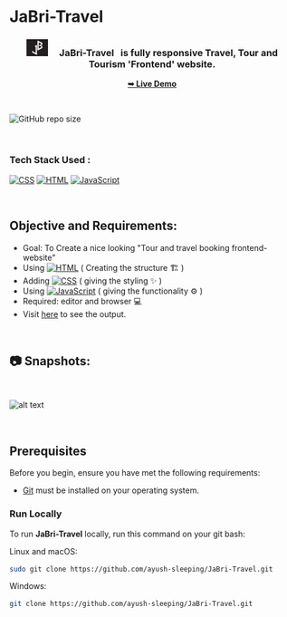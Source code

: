 # JaBri-Travel

<div align="center">
<h3> <img src="https://github.com/ayush-sleeping/JaBri-Travel/blob/main/JaBri%20Travels/assets/jb-favicon.jpg"  height="30"> &nbsp; &nbsp; JaBri-Travel  &nbsp; is fully responsive Travel, Tour and Tourism 'Frontend' website. </h3>
  <p> <a href="https://jabri-travel.netlify.app/"><strong>➥ Live Demo</strong></a> </p>
  </div>

<br>

<div>
  
  ![GitHub repo size](https://img.shields.io/github/repo-size/ayush-sleeping/JaBri-Travel)

</div>  

<br>

### Tech Stack Used :
<a href="#"><img alt="CSS" src="https://img.shields.io/badge/CSS3-1572B6?style=for-the-badge&logo=css3&logoColor=white"  ></a> <a href="#"><img alt="HTML" src="https://img.shields.io/badge/HTML5-E34F26?style=for-the-badge&logo=html5&logoColor=white"  ></a> <a href="#"><img alt="JavaScript" src="https://img.shields.io/badge/JavaScript-323330?style=for-the-badge&logo=javascript&logoColor=F7DF1E"  ></a> 

<br>

## Objective and Requirements:
 - Goal: To Create a nice looking "Tour and travel booking frontend-website"
 - Using <a href="#"><img alt="HTML" src="https://img.shields.io/badge/HTML-E34F26.svg?logo=html5&logoColor=white"></a> ( Creating the structure 🏗️ ) 
 - Adding <a href="#"><img alt="CSS" src="https://img.shields.io/badge/CSS-1572B6.svg?logo=css3&logoColor=white"></a> ( giving the styling ✨ )
 - Using <a href="#"><img alt="JavaScript" src="https://img.shields.io/badge/JavaScript-F7DF1E.svg?logo=javascript&logoColor=black"></a> ( giving the functionality ⚙️ )
- Required: editor and browser :computer:
- Visit [here](https://jabri-travel.netlify.app/) to see the output.

<br>

## :camera: Snapshots:

<br>


![alt text](https://github.com/ayush-sleeping/JaBri-Travel/blob/main/JaBri%20Travels/Screenshots/fullpage-ss.png)
<br />

<br>

## Prerequisites

Before you begin, ensure you have met the following requirements:

* [Git](https://git-scm.com/downloads "Download Git") must be installed on your operating system.

### Run Locally

To run **JaBri-Travel** locally, run this command on your git bash:

Linux and macOS:

```bash
sudo git clone https://github.com/ayush-sleeping/JaBri-Travel.git
```

Windows:

```bash
git clone https://github.com/ayush-sleeping/JaBri-Travel.git
```
